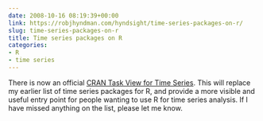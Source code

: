 ```yaml
---
date: 2008-10-16 08:19:39+00:00
link: https://robjhyndman.com/hyndsight/time-series-packages-on-r/
slug: time-series-packages-on-r
title: Time series packages on R
categories:
- R
- time series
---
```


There is now an official [CRAN Task View for Time Series](http://cran.r-project.org/web/views/TimeSeries.html). This will replace my earlier list of time series packages for R, and provide a more visible and useful entry point for people wanting to use R for time series analysis. If I have missed anything on the list, please let me know.
